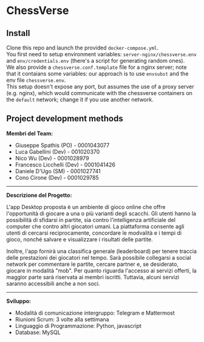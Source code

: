 # ChessVerse

## Install

Clone this repo and launch the provided `docker-compose.yml`.  
You first need to setup environment variables: `server-nginx/chessverse.env` and `env/credentials.env` (there's a script for generating random ones).  
We also provide a `chessverse.conf.template` file for a nginx server; note that it contaians some variables: our approach is to use `envsubst` and the env file `chessverse.env`.  
This setup doesn't expose any port, but assumes the use of a proxy server (e.g. nginx), which would communicate with the chessverse containers on the `default` network; change it if you use another network.  

## Project development methods

**Membri del Team:**
- Giuseppe Spathis (PO) - 0001043077
- Luca Gabellini (Dev) - 001020370
- Nico Wu (Dev) - 0001028979
- Francesco Licchelli (Dev) - 0001041426
- Daniele D'Ugo (SM) - 0001027741
- Cono Cirone (Dev) - 0001029785

---

**Descrizione del Progetto:**

L'app Desktop proposta è un ambiente di gioco online che offre l'opportunità di giocare a una o più varianti degli scacchi. Gli utenti hanno la possibilità di sfidarsi in partite, sia contro l'intelligenza artificiale del computer che contro altri giocatori umani. La piattaforma consente agli utenti di cercarsi reciprocamente, concordare le modvalità e i tempi di gioco, nonché salvare e visualizzare i risultati delle partite.

Inoltre, l'app fornirà una classifica generale (leaderboard) per tenere traccia delle prestazioni dei giocatori nel tempo. Sarà possibile collegarsi a social network per commentare le partite, cercare partner e, se desiderato, giocare in modalità "mob". Per quanto riguarda l'accesso ai servizi offerti, la maggior parte sarà riservata ai membri iscritti. Tuttavia, alcuni servizi saranno accessibili anche a non soci.

---

**Sviluppo:**
- Modalità di comunicazione intergruppo: Telegram e Mattermost
- Riunioni Scrum: 3 volte alla settimana
- Linguaggio di Programmazione: Python, javascript
- Database: MySQL
